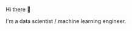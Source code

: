 Hi there 👋

I'm a data scientist / machine learning engineer.

<!---
TahaMHaider/TahaMHaider is a ✨ special ✨ repository because its `README.md` (this file) appears on your GitHub profile.
You can click the Preview link to take a look at your changes.
--->
